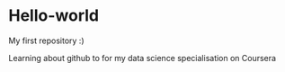 Hello-world
===========

My first repository :)

Learning about github to for my data science specialisation on Coursera
